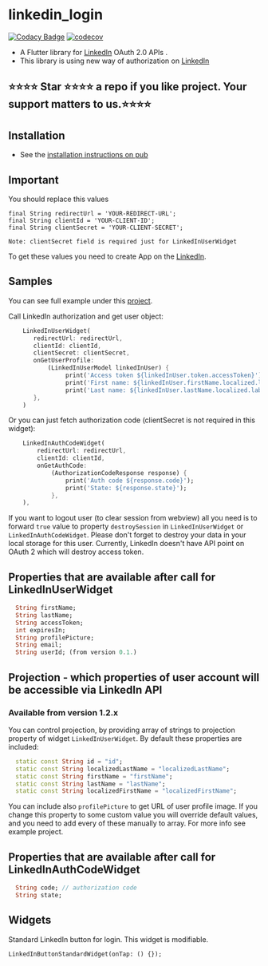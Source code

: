 # linkedin_login

[![Codacy Badge](https://api.codacy.com/project/badge/Grade/76c714e1e1194d0e9d8652f332d3fd5d)](https://app.codacy.com/manual/d3xt3r2909/linkedin_login?utm_source=github.com&utm_medium=referral&utm_content=d3xt3r2909/linkedin_login&utm_campaign=Badge_Grade_Dashboard) [![codecov](https://codecov.io/gh/d3xt3r2909/linkedin_login/branch/master/graph/badge.svg?token=AX9dWsdz1H)](https://codecov.io/gh/d3xt3r2909/linkedin_login)

-   A Flutter library for  [LinkedIn](https://docs.microsoft.com/en-us/linkedin/consumer/integrations/self-serve/sign-in-with-linkedin?context=linkedin/consumer/context) OAuth 2.0 APIs .
-   This library is using new way of authorization on [LinkedIn](https://engineering.linkedin.com/blog/2018/12/developer-program-updates)

## ⭐⭐⭐⭐ Star ⭐⭐⭐⭐ a repo if you like project. Your support matters to us.⭐⭐⭐⭐

## Installation

-   See the [installation instructions on pub](https://pub.dartlang.org/packages/linkedin_login#-installing-tab-)

## Important 

You should replace this values
    
    final String redirectUrl = 'YOUR-REDIRECT-URL';
    final String clientId = 'YOUR-CLIENT-ID';
    final String clientSecret = 'YOUR-CLIENT-SECRET';

`Note: clientSecret field is required just for LinkedInUserWidget`

To get these values you need to create App on the [LinkedIn](https://www.linkedin.com/developers/apps/new).

## Samples

You can see full example under this [project](https://github.com/d3xt3r2909/linkedin_login/tree/master/example).

Call LinkedIn authorization and get user object:
```dart
    LinkedInUserWidget(
       redirectUrl: redirectUrl,
       clientId: clientId,
       clientSecret: clientSecret,
       onGetUserProfile:
           (LinkedInUserModel linkedInUser) {
                print('Access token ${linkedInUser.token.accessToken}');
                print('First name: ${linkedInUser.firstName.localized.label}');
                print('Last name: ${linkedInUser.lastName.localized.label}');
       },
    )
```

Or you can just fetch authorization code (clientSecret is not required in this widget):
```dart
    LinkedInAuthCodeWidget(
        redirectUrl: redirectUrl,
        clientId: clientId,
        onGetAuthCode:
            (AuthorizationCodeResponse response) {
                print('Auth code ${response.code}');
                print('State: ${response.state}');
            },
    ),
```

If you want to logout user (to clear session from webview) all you need is to forward ```true``` value
to property ```destroySession```  in ```LinkedInUserWidget``` or ```LinkedInAuthCodeWidget```. Please don't forget to destroy your data in your local storage for this user. Currently, LinkedIn doesn't have API point on OAuth 2 which will destroy access token.

## Properties that are available after call for LinkedInUserWidget

```dart
  String firstName;
  String lastName;
  String accessToken;
  int expiresIn;
  String profilePicture;
  String email;
  String userId; (from version 0.1.)
```
## Projection - which properties of user account will be accessible via LinkedIn API
### Available from version 1.2.x

You can control projection, by providing array of strings to projection property of widget 
`LinkedInUserWidget`. By default these properties are included: 

```dart
  static const String id = "id";
  static const String localizedLastName = "localizedLastName";
  static const String firstName = "firstName";
  static const String lastName = "lastName";
  static const String localizedFirstName = "localizedFirstName";
```

You can include also `profilePicture` to get URL of user profile image. If you change this property
to some custom value you will override default values, and you need to add every of these manually
to array. For more info see example project.

## Properties that are available after call for LinkedInAuthCodeWidget

```dart
  String code; // authorization code
  String state;
```

## Widgets

Standard LinkedIn button for login. This widget is modifiable.

    LinkedInButtonStandardWidget(onTap: () {});
